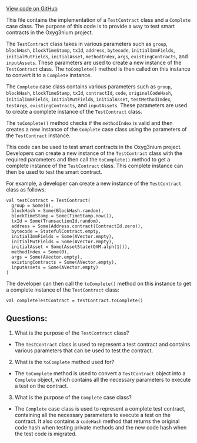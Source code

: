[View code on GitHub](https://github.com/alephium/alephium/api/src/main/scala/org/alephium/api/model/TestContract.scala)

This file contains the implementation of a `TestContract` class and a `Complete` case class. The purpose of this code is to provide a way to test smart contracts in the Oxyg3nium project. 

The `TestContract` class takes in various parameters such as `group`, `blockHash`, `blockTimeStamp`, `txId`, `address`, `bytecode`, `initialImmFields`, `initialMutFields`, `initialAsset`, `methodIndex`, `args`, `existingContracts`, and `inputAssets`. These parameters are used to create a new instance of the `TestContract` class. The `toComplete()` method is then called on this instance to convert it to a `Complete` instance. 

The `Complete` case class contains various parameters such as `group`, `blockHash`, `blockTimeStamp`, `txId`, `contractId`, `code`, `originalCodeHash`, `initialImmFields`, `initialMutFields`, `initialAsset`, `testMethodIndex`, `testArgs`, `existingContracts`, and `inputAssets`. These parameters are used to create a complete instance of the `TestContract` class. 

The `toComplete()` method checks if the `methodIndex` is valid and then creates a new instance of the `Complete` case class using the parameters of the `TestContract` instance. 

This code can be used to test smart contracts in the Oxyg3nium project. Developers can create a new instance of the `TestContract` class with the required parameters and then call the `toComplete()` method to get a complete instance of the `TestContract` class. This complete instance can then be used to test the smart contract. 

For example, a developer can create a new instance of the `TestContract` class as follows:

```
val testContract = TestContract(
  group = Some(0),
  blockHash = Some(BlockHash.random),
  blockTimeStamp = Some(TimeStamp.now()),
  txId = Some(TransactionId.random),
  address = Some(Address.contract(ContractId.zero)),
  bytecode = StatefulContract.empty,
  initialImmFields = Some(AVector.empty),
  initialMutFields = Some(AVector.empty),
  initialAsset = Some(AssetState(OXM.alph(1))),
  methodIndex = Some(0),
  args = Some(AVector.empty),
  existingContracts = Some(AVector.empty),
  inputAssets = Some(AVector.empty)
)
```

The developer can then call the `toComplete()` method on this instance to get a complete instance of the `TestContract` class:

```
val completeTestContract = testContract.toComplete()
```
## Questions: 
 1. What is the purpose of the `TestContract` class?
- The `TestContract` class is used to represent a test contract and contains various parameters that can be used to test the contract.

2. What is the `toComplete` method used for?
- The `toComplete` method is used to convert a `TestContract` object into a `Complete` object, which contains all the necessary parameters to execute a test on the contract.

3. What is the purpose of the `Complete` case class?
- The `Complete` case class is used to represent a complete test contract, containing all the necessary parameters to execute a test on the contract. It also contains a `codeHash` method that returns the original code hash when testing private methods and the new code hash when the test code is migrated.